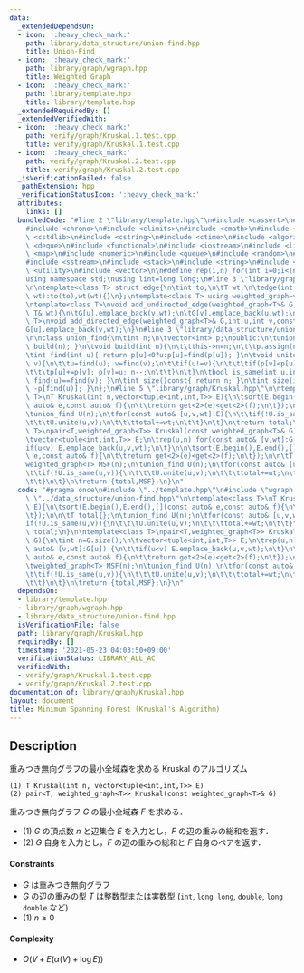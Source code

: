 ```yaml
---
data:
  _extendedDependsOn:
  - icon: ':heavy_check_mark:'
    path: library/data_structure/union-find.hpp
    title: Union-Find
  - icon: ':heavy_check_mark:'
    path: library/graph/wgraph.hpp
    title: Weighted Graph
  - icon: ':heavy_check_mark:'
    path: library/template.hpp
    title: library/template.hpp
  _extendedRequiredBy: []
  _extendedVerifiedWith:
  - icon: ':heavy_check_mark:'
    path: verify/graph/Kruskal.1.test.cpp
    title: verify/graph/Kruskal.1.test.cpp
  - icon: ':heavy_check_mark:'
    path: verify/graph/Kruskal.2.test.cpp
    title: verify/graph/Kruskal.2.test.cpp
  _isVerificationFailed: false
  _pathExtension: hpp
  _verificationStatusIcon: ':heavy_check_mark:'
  attributes:
    links: []
  bundledCode: "#line 2 \"library/template.hpp\"\n#include <cassert>\n#include <cctype>\n\
    #include <chrono>\n#include <climits>\n#include <cmath>\n#include <cstdio>\n#include\
    \ <cstdlib>\n#include <cstring>\n#include <ctime>\n#include <algorithm>\n#include\
    \ <deque>\n#include <functional>\n#include <iostream>\n#include <limits>\n#include\
    \ <map>\n#include <numeric>\n#include <queue>\n#include <random>\n#include <set>\n\
    #include <sstream>\n#include <stack>\n#include <string>\n#include <tuple>\n#include\
    \ <utility>\n#include <vector>\n\n#define rep(i,n) for(int i=0;i<(n);i++)\n\n\
    using namespace std;\nusing lint=long long;\n#line 3 \"library/graph/wgraph.hpp\"\
    \n\ntemplate<class T> struct edge{\n\tint to;\n\tT wt;\n\tedge(int to,const T&\
    \ wt):to(to),wt(wt){}\n};\ntemplate<class T> using weighted_graph=vector<vector<edge<T>>>;\n\
    \ntemplate<class T>\nvoid add_undirected_edge(weighted_graph<T>& G,int u,int v,const\
    \ T& wt){\n\tG[u].emplace_back(v,wt);\n\tG[v].emplace_back(u,wt);\n}\n\ntemplate<class\
    \ T>\nvoid add_directed_edge(weighted_graph<T>& G,int u,int v,const T& wt){\n\t\
    G[u].emplace_back(v,wt);\n}\n#line 3 \"library/data_structure/union-find.hpp\"\
    \n\nclass union_find{\n\tint n;\n\tvector<int> p;\npublic:\n\tunion_find(int n=0){\
    \ build(n); }\n\tvoid build(int n){\n\t\tthis->n=n;\n\t\tp.assign(n,-1);\n\t}\n\
    \tint find(int u){ return p[u]<0?u:p[u]=find(p[u]); }\n\tvoid unite(int u,int\
    \ v){\n\t\tu=find(u); v=find(v);\n\t\tif(u!=v){\n\t\t\tif(p[v]<p[u]) swap(u,v);\n\
    \t\t\tp[u]+=p[v]; p[v]=u; n--;\n\t\t}\n\t}\n\tbool is_same(int u,int v){ return\
    \ find(u)==find(v); }\n\tint size()const{ return n; }\n\tint size(int u){ return\
    \ -p[find(u)]; }\n};\n#line 5 \"library/graph/Kruskal.hpp\"\n\ntemplate<class\
    \ T>\nT Kruskal(int n,vector<tuple<int,int,T>> E){\n\tsort(E.begin(),E.end(),[](const\
    \ auto& e,const auto& f){\n\t\treturn get<2>(e)<get<2>(f);\n\t});\n\n\tT total{};\n\
    \tunion_find U(n);\n\tfor(const auto& [u,v,wt]:E){\n\t\tif(!U.is_same(u,v)){\n\
    \t\t\tU.unite(u,v);\n\t\t\ttotal+=wt;\n\t\t}\n\t}\n\treturn total;\n}\n\ntemplate<class\
    \ T>\npair<T,weighted_graph<T>> Kruskal(const weighted_graph<T>& G){\n\tint n=G.size();\n\
    \tvector<tuple<int,int,T>> E;\n\trep(u,n) for(const auto& [v,wt]:G[u]) {\n\t\t\
    if(u<v) E.emplace_back(u,v,wt);\n\t}\n\n\tsort(E.begin(),E.end(),[](const auto&\
    \ e,const auto& f){\n\t\treturn get<2>(e)<get<2>(f);\n\t});\n\n\tT total{};\n\t\
    weighted_graph<T> MSF(n);\n\tunion_find U(n);\n\tfor(const auto& [u,v,wt]:E){\n\
    \t\tif(!U.is_same(u,v)){\n\t\t\tU.unite(u,v);\n\t\t\ttotal+=wt;\n\t\t\tadd_undirected_edge(MSF,u,v,wt);\n\
    \t\t}\n\t}\n\treturn {total,MSF};\n}\n"
  code: "#pragma once\n#include \"../template.hpp\"\n#include \"wgraph.hpp\"\n#include\
    \ \"../data_structure/union-find.hpp\"\n\ntemplate<class T>\nT Kruskal(int n,vector<tuple<int,int,T>>\
    \ E){\n\tsort(E.begin(),E.end(),[](const auto& e,const auto& f){\n\t\treturn get<2>(e)<get<2>(f);\n\
    \t});\n\n\tT total{};\n\tunion_find U(n);\n\tfor(const auto& [u,v,wt]:E){\n\t\t\
    if(!U.is_same(u,v)){\n\t\t\tU.unite(u,v);\n\t\t\ttotal+=wt;\n\t\t}\n\t}\n\treturn\
    \ total;\n}\n\ntemplate<class T>\npair<T,weighted_graph<T>> Kruskal(const weighted_graph<T>&\
    \ G){\n\tint n=G.size();\n\tvector<tuple<int,int,T>> E;\n\trep(u,n) for(const\
    \ auto& [v,wt]:G[u]) {\n\t\tif(u<v) E.emplace_back(u,v,wt);\n\t}\n\n\tsort(E.begin(),E.end(),[](const\
    \ auto& e,const auto& f){\n\t\treturn get<2>(e)<get<2>(f);\n\t});\n\n\tT total{};\n\
    \tweighted_graph<T> MSF(n);\n\tunion_find U(n);\n\tfor(const auto& [u,v,wt]:E){\n\
    \t\tif(!U.is_same(u,v)){\n\t\t\tU.unite(u,v);\n\t\t\ttotal+=wt;\n\t\t\tadd_undirected_edge(MSF,u,v,wt);\n\
    \t\t}\n\t}\n\treturn {total,MSF};\n}\n"
  dependsOn:
  - library/template.hpp
  - library/graph/wgraph.hpp
  - library/data_structure/union-find.hpp
  isVerificationFile: false
  path: library/graph/Kruskal.hpp
  requiredBy: []
  timestamp: '2021-05-23 04:03:50+09:00'
  verificationStatus: LIBRARY_ALL_AC
  verifiedWith:
  - verify/graph/Kruskal.1.test.cpp
  - verify/graph/Kruskal.2.test.cpp
documentation_of: library/graph/Kruskal.hpp
layout: document
title: Minimum Spanning Forest (Kruskal's Algorithm)
---
```


## Description
重みつき無向グラフの最小全域森を求める Kruskal のアルゴリズム
```
(1) T Kruskal(int n, vector<tuple<int,int,T>> E)
(2) pair<T, weighted_graph<T>> Kruskal(const weighted_graph<T>& G)
```
重みつき無向グラフ $G$ の最小全域森 $F$ を求める．
- (1) $G$ の頂点数 $n$ と辺集合 $E$ を入力とし，$F$ の辺の重みの総和を返す．
- (2) $G$ 自身を入力とし，$F$ の辺の重みの総和と $F$ 自身のペアを返す．

#### Constraints
- $G$ は重みつき無向グラフ
- $G$ の辺の重みの型 $T$ は整数型または実数型 (``int``, ``long long``, ``double``, ``long double`` など)
- (1) $n\ge0$

#### Complexity
- $O(V+E(\alpha(V)+\log E))$

